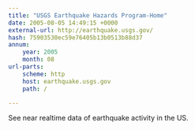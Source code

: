 ```yaml
---
title: "USGS Earthquake Hazards Program-Home"
date: 2005-08-05 14:49:15 +0000
external-url: http://earthquake.usgs.gov/
hash: 75903530ec59e76405b13b0513b88d37
annum:
    year: 2005
    month: 08
url-parts:
    scheme: http
    host: earthquake.usgs.gov
    path: /

---
```


See near realtime data of earthquake activity in the US.
